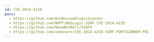 ```yaml
---
id: CVE-2014-4210
pocs:
  - https://github.com/0xn0ne/weblogicScanner
  - https://github.com/NHPT/WebLogic-SSRF_CVE-2014-4210
  - https://github.com/NoneNotNull/SSRFX
  - https://github.com/unmanarc/CVE-2014-4210-SSRF-PORTSCANNER-POC
---
```

